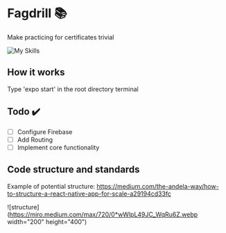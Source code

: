 # Fagdrill :books:
Make practicing for certificates trivial

![My Skills](https://skillicons.dev/icons?i=react,firebase)

## How it works
Type 'expo start' in the root directory terminal

## Todo :heavy_check_mark:
- [ ] Configure Firebase
- [ ] Add Routing
- [ ] Implement core functionality

## Code structure and standards
Example of potential structure: https://medium.com/the-andela-way/how-to-structure-a-react-native-app-for-scale-a29194cd33fc

![structure](https://miro.medium.com/max/720/0*wWlpL49JC_WqRu6Z.webp width="200" height="400")
